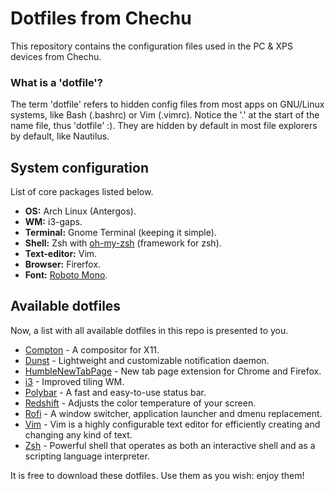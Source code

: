 # Dotfiles from Chechu
This repository contains the configuration files used in the PC & XPS devices from Chechu.

### What is a 'dotfile'?
The term 'dotfile' refers to hidden config files from most apps on GNU/Linux systems, like Bash (.bashrc) or Vim (.vimrc). Notice the '.' at the start of the name file, thus 'dotfile' :). They are hidden by default in most file explorers by default, like Nautilus.

## System configuration
List of core packages listed below.

* **OS:** Arch Linux (Antergos).
* **WM:** i3-gaps.
* **Terminal:** Gnome Terminal (keeping it simple).
* **Shell:** Zsh with [oh-my-zsh](https://github.com/robbyrussell/oh-my-zsh) (framework for zsh).
* **Text-editor:** Vim.
* **Browser:** Firerfox.
* **Font:** [Roboto Mono](https://fonts.google.com/specimen/Roboto+Mono).

## Available dotfiles
Now, a list with all available dotfiles in this repo is presented to you.

* [Compton](https://github.com/chjj/compton) - A compositor for X11.
* [Dunst](https://github.com/dunst-project/dunst) - Lightweight and customizable notification daemon.
* [HumbleNewTabPage](https://github.com/quodroc/HumbleNewTabPage) - New tab page extension for Chrome and Firefox.
* [i3](https://i3wm.org/) - Improved tiling WM.
* [Polybar](https://github.com/jaagr/polybar) - A fast and easy-to-use status bar.
* [Redshift](https://github.com/jonls/redshift) - Adjusts the color temperature of your screen.
* [Rofi](https://github.com/DaveDavenport/rofi) - A window switcher, application launcher and dmenu replacement.
* [Vim](https://www.vim.org/) - Vim is a highly configurable text editor for efficiently creating and changing any kind of text.
* [Zsh](https://wiki.archlinux.org/index.php/zsh) - Powerful shell that operates as both an interactive shell and as a scripting language interpreter.

It is free to download these dotfiles. Use them as you wish: enjoy them!
